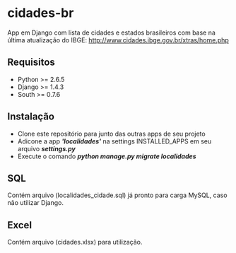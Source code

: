 cidades-br
==========

App em Django com lista de cidades e estados brasileiros com base na última atualização do IBGE: http://www.cidades.ibge.gov.br/xtras/home.php

Requisitos
--------------
- Python >= 2.6.5
- Django >= 1.4.3
- South >= 0.7.6

Instalação
--------------

- Clone este repositório para junto das outras apps de seu projeto
- Adicone a app ***'localidades'*** na settings INSTALLED_APPS em seu arquivo ***settings.py***
- Execute o comando ***python manage.py migrate localidades***


SQL
--------------
Contém arquivo (localidades_cidade.sql) já pronto para carga MySQL, caso não utilizar Django.


Excel
--------------
Contém arquivo (cidades.xlsx) para utilização.
